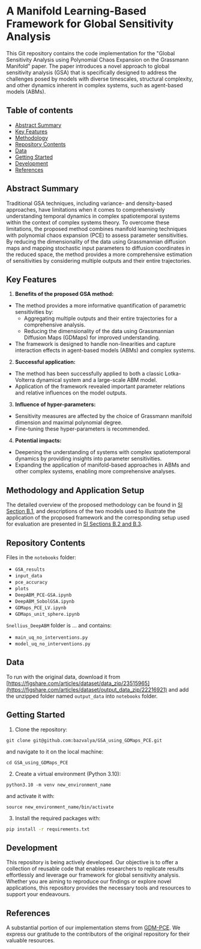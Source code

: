 # A Manifold Learning-Based Framework for Global Sensitivity Analysis

This Git repository contains the code implementation for the "Global Sensitivity Analysis using Polynomial Chaos Expansion on the Grassmann Manifold" paper. The paper introduces a novel approach to global sensitivity analysis (GSA) that is specifically designed to address the challenges posed by models with diverse timescales, structural complexity, and other dynamics inherent in complex systems, such as agent-based models (ABMs).

## Table of contents
- [Abstract Summary](#abstract-summary)
- [Key Features](#key-features)
- [Methodology](#methodology)
- [Repository Contents](#repository-contents)
- [Data](#data)
- [Getting Started](#getting-started)
- [Development](#development)
- [References ](#references)

## Abstract Summary
Traditional GSA techniques, including variance- and density-based approaches, have limitations when it comes to comprehensively understanding temporal dynamics in complex spatiotemporal systems within the context of complex systems theory. To overcome these limitations, the proposed method combines manifold learning techniques with polynomial chaos expansion (PCE) to assess parameter sensitivities. By reducing the dimensionality of the data using Grassmannian diffusion maps and mapping stochastic input parameters to diffusion coordinates in the reduced space, the method provides a more comprehensive estimation of sensitivities by considering multiple outputs and their entire trajectories.

## Key Features

1. **Benefits of the proposed GSA method:** 
  - The method provides a more informative quantification of parametric sensitivities by:
    - Aggregating multiple outputs and their entire trajectories for a comprehensive analysis.
    - Reducing the dimensionality of the data using Grassmannian Diffusion Maps (GDMaps) for improved understanding.
  - The framework is designed to handle non-linearities and capture interaction effects in agent-based models (ABMs) and complex systems.
2. **Successful application:**
  - The method has been successfully applied to both a classic Lotka-Volterra dynamical system and a large-scale ABM model.
  - Application of the framework revealed important parameter relations and relative influences on the model outputs.
3. **Influence of hyper-parameters:**
  - Sensitivity measures are affected by the choice of Grassmann manifold dimension and maximal polynomial degree.
  - Fine-tuning these hyper-parameters is recommended.
4. **Potential impacts:**
  - Deepening the understanding of systems with complex spatiotemporal dynamics by providing insights into parameter sensitivities.
  - Expanding the application of manifold-based approaches in ABMs and other complex systems, enabling more comprehensive analyses.

## Methodology and Application Setup

The detailed overview of the proposed methodology can be found in [SI Section B.1](https://doi.org/10.5281/zenodo.8050579), and descriptions of the two models used to illustrate the application of the proposed framework and the corresponding setup used for evaluation are presented in [SI Sections B.2 and B.3](https://doi.org/10.5281/zenodo.8050579).

## Repository Contents
Files in the `notebooks` folder:

- `GSA_results`
- `input_data`
- `pce_accuracy`
- `plots`
- `DeepABM_PCE-GSA.ipynb`
- `DeepABM_SobolGSA.ipynb`
- `GDMaps_PCE_LV.ipynb`
- `GDMaps_unit_sphere.ipynb`

`Snellius_DeepABM` folder is ... and contains:
- `main_uq_no_interventions.py`
- `model_uq_no_interventions.py`

## Data
To run with the original data, download it from [https://figshare.com/articles/dataset/data_zip/23515965](https://figshare.com/articles/dataset/output_data_zip/22216921) and add the unzipped folder named `output_data` into `notebooks` folder.

## Getting Started

1. Clone the repository:
```
git clone git@github.com:bazvalya/GSA_using_GDMaps_PCE.git
```
and navigate to it on the local machine:
```
cd GSA_using_GDMaps_PCE
```
2. Create a virtual environment (Python 3.10):
```
python3.10 -m venv new_environment_name
```
and activate it with:
```
source new_environment_name/bin/activate
```
3. Install the required packages with:
```bash
pip install -r requirements.txt
```

## Development

This repository is being actively developed. Our objective is to offer a collection of reusable code that enables researchers to replicate results effortlessly and leverage our framework for global sensitivity analysis. Whether you are aiming to reproduce our findings or explore novel applications, this repository provides the necessary tools and resources to support your endeavours.

## References 

A substantial portion of our implementation stems from [GDM-PCE](https://github.com/katiana22/GDM-PCE). We express our gratitude to the contributors of the original repository for their valuable resources.
